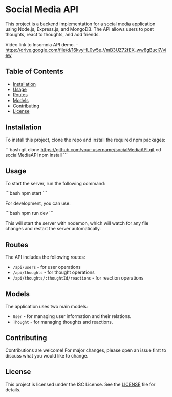 
# Social Media API

This project is a backend implementation for a social media application using Node.js, Express.js, and MongoDB. The API allows users to post thoughts, react to thoughts, and add friends.

Video link to Insomnia API demo. - https://drive.google.com/file/d/16kvyHL0w5e_VmB3UZ72fEX_ww8gBuci7/view

## Table of Contents

- [Installation](#installation)
- [Usage](#usage)
- [Routes](#routes)
- [Models](#models)
- [Contributing](#contributing)
- [License](#license)

## Installation

To install this project, clone the repo and install the required npm packages:

\```bash
git clone https://github.com/your-username/socialMediaAPI.git
cd socialMediaAPI
npm install
\```

## Usage

To start the server, run the following command:

\```bash
npm start
\```

For development, you can use:

\```bash
npm run dev
\```

This will start the server with nodemon, which will watch for any file changes and restart the server automatically.

## Routes

The API includes the following routes:

- `/api/users` - for user operations
- `/api/thoughts` - for thought operations
- `/api/thoughts/:thoughtId/reactions` - for reaction operations

## Models

The application uses two main models:

- `User` - for managing user information and their relations.
- `Thought` - for managing thoughts and reactions.

## Contributing

Contributions are welcome! For major changes, please open an issue first to discuss what you would like to change.

## License

This project is licensed under the ISC License. See the [LICENSE](LICENSE) file for details.

